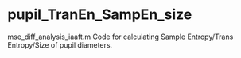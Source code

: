 # pupil_TranEn_SampEn_size

mse_diff_analysis_iaaft.m
Code for calculating Sample Entropy/Trans Entropy/Size of pupil diameters.

